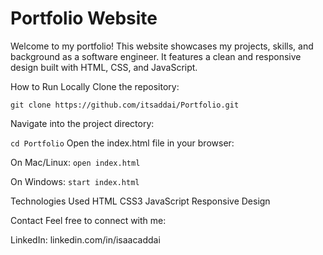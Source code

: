 # Portfolio Website
Welcome to my portfolio! This website showcases my projects, skills, and background as a software engineer. It features a clean and responsive design built with HTML, CSS, and JavaScript.

How to Run Locally
Clone the repository:



`git clone https://github.com/itsaddai/Portfolio.git`

Navigate into the project directory:

`cd Portfolio`
Open the index.html file in your browser:

On Mac/Linux:
`open index.html`

On Windows:
`start index.html`


Technologies Used
HTML
CSS3
JavaScript
Responsive Design


Contact
Feel free to connect with me:

LinkedIn: linkedin.com/in/isaacaddai
